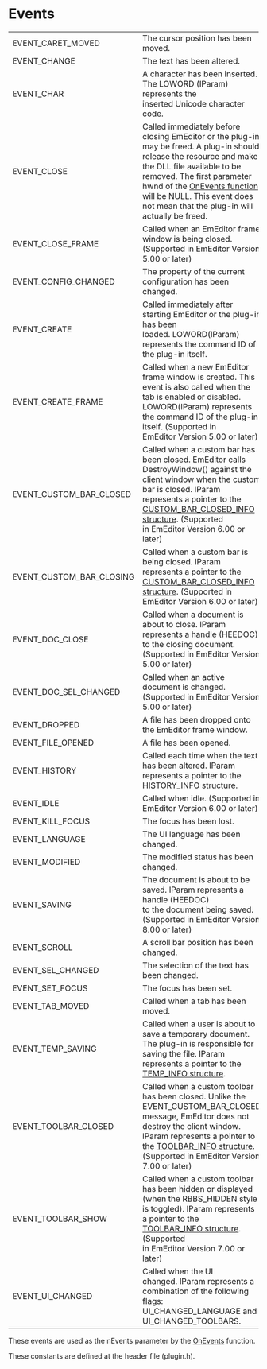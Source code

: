 # Events

|     |     |
| --- | --- |
| EVENT\_CARET\_MOVED | The cursor position has been moved. |
| EVENT\_CHANGE | The text has been altered. |
| EVENT\_CHAR | A character has been inserted. The LOWORD (lParam) represents the <br> inserted Unicode character code. |
| EVENT\_CLOSE | Called immediately before closing EmEditor or the plug-in may be freed. A plug-in should release the resource and make the DLL file available to be removed. The first parameter hwnd of the [OnEvents function](../exports/index) <br> will be NULL. This event does not mean that the plug-in will actually be freed. |
| EVENT\_CLOSE\_FRAME | Called when an EmEditor frame window is being closed. (Supported in EmEditor Version 5.00 or later) |
| EVENT\_CONFIG\_CHANGED | The property of the current configuration has been changed. |
| EVENT\_CREATE | Called immediately after starting EmEditor or the plug-in has been <br> loaded. LOWORD(lParam) represents the command ID of the plug-in itself. |
| EVENT\_CREATE\_FRAME | Called when a new EmEditor frame window is created. This event is also called when the tab is enabled or disabled. LOWORD(lParam) represents the command ID of the plug-in itself. (Supported in <br> EmEditor Version 5.00 or later) |
| EVENT\_CUSTOM\_BAR\_CLOSED | Called when a custom bar has been closed. EmEditor calls DestroyWindow() against the client window when the custom bar is closed. lParam represents a pointer to the [CUSTOM\_BAR\_CLOSED\_INFO structure](../structure/custom_bar_close_info). (Supported <br> in EmEditor Version 6.00 or later) |
| EVENT\_CUSTOM\_BAR\_CLOSING | Called when a custom bar is being closed. lParam represents a pointer to the [CUSTOM\_BAR\_CLOSED\_INFO structure](../structure/custom_bar_close_info). (Supported in EmEditor Version 6.00 or later) |
| EVENT\_DOC\_CLOSE | Called when a document is about to close. lParam represents a handle (HEEDOC) to the closing document. (Supported in EmEditor Version 5.00 or later) |
| EVENT\_DOC\_SEL\_CHANGED | Called when an active document is changed. (Supported in EmEditor Version 5.00 or later) |
| EVENT\_DROPPED | A file has been dropped onto the EmEditor frame window. |
| EVENT\_FILE\_OPENED | A file has been opened. |
| EVENT\_HISTORY | Called each time when the text has been altered. lParam represents a pointer to the HISTORY\_INFO structure. |
| EVENT\_IDLE | Called when idle. (Supported in EmEditor Version 6.00 or later) |
| EVENT\_KILL\_FOCUS | The focus has been lost. |
| EVENT\_LANGUAGE | The UI language has been changed. |
| EVENT\_MODIFIED | The modified status has been changed. |
| EVENT\_SAVING | The document is about to be saved. lParam represents a handle (HEEDOC) <br> to the document being saved. (Supported in EmEditor Version 8.00 or later) |
| EVENT\_SCROLL | A scroll bar position has been changed. |
| EVENT\_SEL\_CHANGED | The selection of the text has been changed. |
| EVENT\_SET\_FOCUS | The focus has been set. |
| EVENT\_TAB\_MOVED | Called when a tab has been moved. |
| EVENT\_TEMP\_SAVING | Called when a user is about to save a temporary document. The plug-in is responsible for saving the file. lParam represents a pointer to the [TEMP\_INFO structure](../structure/temp_info). |
| EVENT\_TOOLBAR\_CLOSED | Called when a custom toolbar has been closed. Unlike the EVENT\_CUSTOM\_BAR\_CLOSED message, EmEditor does not destroy the client window. lParam represents a pointer to the [TOOLBAR\_INFO structure](../structure/toolbar_info). <br> (Supported in EmEditor Version 7.00 or later) |
| EVENT\_TOOLBAR\_SHOW | Called when a custom toolbar has been hidden or displayed (when the RBBS\_HIDDEN style is toggled). lParam represents a pointer to the [TOOLBAR\_INFO structure](../structure/toolbar_info). (Supported <br> in EmEditor Version 7.00 or <br> later) |
| EVENT\_UI\_CHANGED | Called when the UI <br> changed. lParam represents a combination of the following flags: <br> UI\_CHANGED\_LANGUAGE and UI\_CHANGED\_TOOLBARS. |

These events are used as the nEvents parameter by the
[OnEvents](../exports/index) function.

These constants are defined at the
header file (plugin.h).

